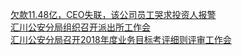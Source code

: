   
[欠款11.48亿，CEO失联，该公司员工哭求投资人报警](http://www.dianyue.me/archives/942/kmshuvtkeynvhos2/)  
[汇川公安分局组织召开派出所工作会](http://www.dianyue.me/archives/131/yw9ouv26k788m7pg/)  
[汇川公安分局召开2018年度业务目标考评细则评审工作会](http://www.dianyue.me/archives/131/ivs2thuy8mowj7zb/)